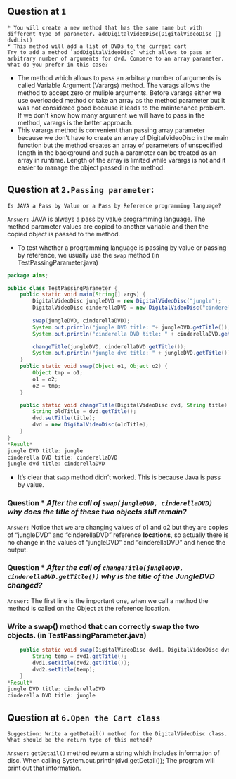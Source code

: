 ## Question at `1`
	* You will create a new method that has the same name but with different type of parameter. addDigitalVideoDisc(DigitalVideoDisc [] dvdList)
	* This method will add a list of DVDs to the current cart
	Try to add a method `addDigitalVideoDisc` which allows to pass an arbitrary number of arguments for dvd. Compare to an array parameter. What do you prefer in this case?

- The method which allows to pass an arbitrary number of arguments is called Variable Argument (Varargs) method. The varags allows the method to accept zero or 
		muliple arguments. Before varargs either we use overloaded method or take an array as the method parameter but it was not considered good because it leads to 
		the maintenance problem. If we don't know how many argument we will have to pass in the method, varargs is the better approach.
- This varargs method is convenient than passing array parameter because we don’t have to create an array of DigitalVideoDisc in the main function but the method 
		creates an array of parameters of unspecified length in the background and such a parameter can be treated as an array in runtime. Length of the array is limited 
		while varargs is not and it easier to manage the object passed in the method. 
## Question at `2.Passing parameter`:
    Is JAVA a Pass by Value or a Pass by Reference programming language?

`Answer:`  JAVA is always a pass by value programming language. The method parameter values are copied to another variable and then the copied object is passed to the method.
* To test whether a programming language is passing by value or passing by reference, we usually use the `swap` method (in TestPassingParameter.java)
```java
package aims;

public class TestPassingParameter {
	public static void main(String[] args) {
		DigitalVideoDisc jungleDVD = new DigitalVideoDisc("jungle");
		DigitalVideoDisc cinderellaDVD = new DigitalVideoDisc("cinderellaDVD");
		
		swap(jungleDVD, cinderellaDVD);
		System.out.println("jungle DVD title: "+ jungleDVD.getTitle());
		System.out.println("cinderella DVD title: " + cinderellaDVD.getTitle());

        changeTitle(jungleDVD, cinderellaDVD.getTitle());
		System.out.println("jungle dvd title: " + jungleDVD.getTitle());
	}
	public static void swap(Object o1, Object o2) {
		Object tmp = o1;
		o1 = o2;
		o2 = tmp;
	}

    public static void changeTitle(DigitalVideoDisc dvd, String title) {
		String oldTitle = dvd.getTitle();
		dvd.setTitle(title);
		dvd = new DigitalVideoDisc(oldTitle);
	}
}
*Result*
jungle DVD title: jungle
cinderella DVD title: cinderellaDVD
jungle dvd title: cinderellaDVD
```
*  It’s clear that `swap` method didn’t worked. This is because Java is pass by value.
### Question * *After the call of `swap(jungleDVD, cinderellaDVD)` why does the title of these two objects still remain?*

`Answer:` Notice that we are changing values of o1 and o2 but they are copies of “jungleDVD” and “cinderellaDVD” reference **locations**, so actually there is no change in the values of “jungleDVD” and “cinderellaDVD” and hence the output.
### Question * *After the call of `changeTitle(jungleDVD, cinderellaDVD.getTitle())` why is the title of the JungleDVD changed?*

`Answer:` The first line is the important one, when we call a method the method is called on the Object at the reference location.
### Write a swap() method that can correctly swap the two objects. (in TestPassingParameter.java)
```java
	public static void swap(DigitalVideoDisc dvd1, DigitalVideoDisc dvd2) {
		String temp = dvd1.getTitle();
		dvd1.setTitle(dvd2.getTitle());
		dvd2.setTitle(temp);
	}
*Result*
jungle DVD title: cinderellaDVD
cinderella DVD title: jungle
```
## Question at `6.Open the Cart class`
	Suggestion: Write a getDetail() method for the DigitalVideoDisc class. What should be the return type of this method?

`Answer:` `getDetail()` method return a string which includes information of disc. When calling System.out.println(dvd.getDetail()); The program will print out that information.
